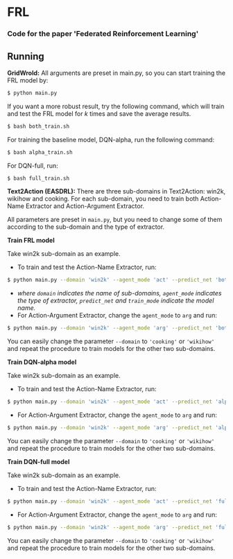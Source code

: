 # FRL

### Code for the paper 'Federated Reinforcement Learning'

## Running

**GridWrold:** All arguments are preset in main.py, so you can start training the FRL model by:

```bash
$ python main.py
```

If you want a more robust result, try the following command, which will train and test the FRL model for $k$ times and save the average results.

```bash
$ bash both_train.sh
```



For training the baseline model, DQN-alpha, run the following command:

```bash
$ bash alpha_train.sh
```

For DQN-full, run:

```bash
$ bash full_train.sh
```



**Text2Action (EASDRL):** There are three sub-domains in Text2Action: win2k, wikihow and cooking. For each sub-domain, you need to train both Action-Name Extractor and Action-Argument Extractor.

All parameters are preset in `main.py`, but you need to change some of them according to the sub-domain and the type of extractor.

**Train FRL model**

Take win2k sub-domain as an example. 

- To train and test the Action-Name Extractor, run:

```bash
$ python main.py --domain 'win2k' --agent_mode 'act' --predict_net 'both' --train_mode 'frl_separate' --result_dir 'test_frl_act'
```

- *where `domain` indicates the name of sub-domains, `agent_mode` indicates the type of extractor, `predict_net` and `train_mode` indicate the model name.*
- For Action-Argument Extractor, change the `agent_mode` to `arg` and run:

```bash
$ python main.py --domain 'win2k' --agent_mode 'arg' --predict_net 'both' --train_mode 'frl_separate' --result_dir 'test_frl_arg'
```

You can easily change the parameter `--domain` to `'cooking'` or `'wikihow'` and repeat the procedure to train models for the other two sub-domains.



**Train DQN-alpha model**

Take win2k sub-domain as an example. 

- To train and test the Action-Name Extractor, run:

```bash
$ python main.py --domain 'win2k' --agent_mode 'act' --predict_net 'alpha' --train_mode 'single_alpha' --result_dir 'test_dqn_alpha_act'
```

- For Action-Argument Extractor, change the `agent_mode` to `arg` and run:

```bash
$ python main.py --domain 'win2k' --agent_mode 'arg' --predict_net 'alpha' --train_mode 'single_alpha' --result_dir 'test_dqn_alpha_arg'
```

You can easily change the parameter `--domain` to `'cooking'` or `'wikihow'` and repeat the procedure to train models for the other two sub-domains.



**Train DQN-full model**

Take win2k sub-domain as an example. 

- To train and test the Action-Name Extractor, run:

```bash
$ python main.py --domain 'win2k' --agent_mode 'act' --predict_net 'full' --train_mode 'full' --result_dir 'test_dqn_full_act'
```

- For Action-Argument Extractor, change the `agent_mode` to `arg` and run:

```bash
$ python main.py --domain 'win2k' --agent_mode 'arg' --predict_net 'full' --train_mode 'full' --result_dir 'test_dqn_full_arg'
```

You can easily change the parameter `--domain` to `'cooking'` or `'wikihow'` and repeat the procedure to train models for the other two sub-domains.